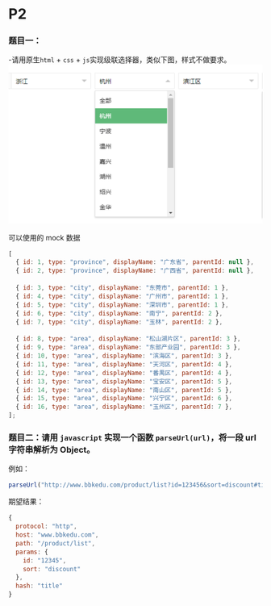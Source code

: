 # P2

### 题目一：

-请用原生`html` + `css` + `js`实现级联选择器，类似下图，样式不做要求。
![image](/image.png)

可以使用的 mock 数据

```javascript
[
  { id: 1, type: "province", displayName: "广东省", parentId: null },
  { id: 2, type: "province", displayName: "广西省", parentId: null },

  { id: 3, type: "city", displayName: "东莞市", parentId: 1 },
  { id: 4, type: "city", displayName: "广州市", parentId: 1 },
  { id: 5, type: "city", displayName: "深圳市", parentId: 1 },
  { id: 6, type: "city", displayName: "南宁", parentId: 2 },
  { id: 7, type: "city", displayName: "玉林", parentId: 2 },

  { id: 8, type: "area", displayName: "松山湖片区", parentId: 3 },
  { id: 9, type: "area", displayName: "东部产业园", parentId: 3 },
  { id: 10, type: "area", displayName: "滨海区", parentId: 3 },
  { id: 11, type: "area", displayName: "天河区", parentId: 4 },
  { id: 12, type: "area", displayName: "番禺区", parentId: 4 },
  { id: 13, type: "area", displayName: "宝安区", parentId: 5 },
  { id: 14, type: "area", displayName: "南山区", parentId: 5 },
  { id: 15, type: "area", displayName: "兴宁区", parentId: 6 },
  { id: 16, type: "area", displayName: "玉州区", parentId: 7 },
];
```

### 题目二：请用 `javascript` 实现一个函数 `parseUrl(url)`，将一段 url 字符串解析为 Object。

例如：

```js
parseUrl("http://www.bbkedu.com/product/list?id=123456&sort=discount#title");
```

期望结果：

```js
{
  protocol: "http",
  host: "www.bbkedu.com",
  path: "/product/list",
  params: {
    id: "12345",
    sort: "discount"
  },
  hash: "title"
}

```

